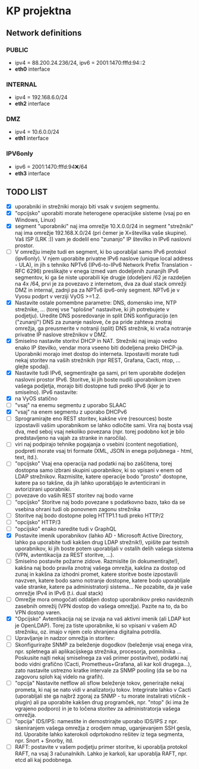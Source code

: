 # KP projektna

## Network definitions

### PUBLIC
- ipv4 = 88.200.24.236/24, ipv6 = 2001:1470:fffd:94::2
- **eth0** interface

### INTERNAL
- ipv4 = 192.168.6.0/24
- **eth2** interface

### DMZ
- ipv4 = 10.6.0.0/24
- **eth1** interface

### IPV6only
- ipv6 = 2001:1470:fffd:94:x:/64
- **eth3** interface

## TODO LIST

- [x] uporabniki in strežniki morajo biti vsak v svojem segmentu.
- [x] "opcijsko" uporabiti morate heterogene operacijske sisteme (vsaj po en Windows, Linux)
- [x] segment "uporabniki" naj ima omrežje 10.X.0.0/24 in segment "strežniki" naj ima omrežje 192.168.X.0/24 (pri čemer je X=številka vaše skupine). Vaš ISP (LRK :)) vam je dodelil eno "zunanjo" IP številko in IPv6 naslovni prostor.
- [ ] V omrežju imejte tudi en segment, ki bo uporabljal samo IPv6 protokol (ipv6only). V njem uporabite privatne IPv6 naslove (unique local address - ULA), in jih s tehniko NPTv6 (IPv6-to-IPv6 Network Prefix Translation - RFC 6296) preslikajte v enega izmed vam dodeljenih zunanjih IPv6 segmentov, ki ga še niste uporabili kje drugje (dodeljeni /62 je razdeljen na 4x /64, prvi je za povezavo z internetom, dva za dual stack omrežji DMZ in internal, zadnji pa za NPTv6 ipv6-only segment. NPTv6 je v Vyosu podprt v verziji VyOS >=1.2.
- [x] Nastavite ostale pomembne parametre: DNS, domensko ime, NTP strežnike, ... (torej vse "splošne" nastavitve, ki jih potrebujete v podjetju). Uredite DNS posredovanje in split DNS konfiguracijo (en ("zunanji") DNS za zunanje naslove, če pa pride zahteva znotraj omrežja, ga preusmerite v notranji (split) DNS strežnik, ki vrača notranje privatne IP naslove strežnikov v DMZ.
- [x] Smiselno nastavite storitvi DHCP in NAT. Strežniki naj imajo vedno enako IP številko, vendar mora vseeno biti dodeljena preko DHCP-ja. Uporabniki morajo imet dostop do interneta. Izpostaviti morate tudi nekaj storitev na vaših strežnikih (npr REST, Grafana, Cacti, ntop, ... glejte spodaj).
- [x] Nastavite tudi IPv6, segmentirajte ga sami, pri tem uporabite dodeljen naslovni prostor IPv6. Storitve, ki jih boste nudili uporabnikom izven vašega podjetja, morajo biti dostopne tudi preko IPv6 (kjer je to smiselno). IPv6 nastavite:
- [x] na VyOS statično
- [ ] "vsaj" na enemu segmentu z uporabo SLAAC
- [x] "vsaj" na enem segmentu z uporabo DHCPv6
- [ ] Sprogramirajte eno REST storitev, kakšne vire (resources) boste izpostavili vašim uporabnikom se lahko odločite sami. Vira naj bosta vsaj dva, med seboj vsaj nekoliko povezana (npr. torej podobno kot je bilo predstavljeno na vajah za stranke in naročila).
- [ ] viri naj podpirajo tehnike pogajanja o vsebini (content negotiation), podpreti morate vsaj tri formate (XML, JSON in enega poljubnega - html, text, itd.). 
- [ ] "opcijsko" Vsaj ena operacija nad podatki naj bo zaščitena, torej dostopna samo izbrani skupini uporabnikov, ki so vpisani v enem od LDAP strežnikov. Razmislite, katere operacije bodo "prosto" dostopne, katere pa so takšne, da jih lahko uporabljajo le avtenticirani in avtorizirani uporabniki.
- [ ] povezave do vaših REST storitev naj bodo varne
- [ ] "opcijsko" Storitve naj bodo povezane s podatkovno bazo, tako da se vsebina ohrani tudi ob ponovnem zagonu strežnika
- [ ] Storitve naj bodo dostopne poleg HTTP1.1 tudi preko HTTP/2
- [ ] "opcijsko" HTTP/3
- [ ] "opcijsko" enako naredite tudi v GraphQL
- [x] Postavite imenik uporabnikov (lahko AD - Microsoft Active Directory, lahko pa uporabite tudi kakšen drug LDAP strežnik!), vpišite par testnih uporabnikov, ki jih boste potem uporabljali v ostalih delih vašega sistema (VPN, avtentikacija za REST storitve, ...).
- [ ] Smiselno postavite požarne zidove. Razmislite (in dokumentirajte!), kakšna naj bodo pravila znotraj vašega omrežja, kakšna za dostop od zunaj in kakšna za izhodni promet, katere storitve boste izpostavili navzven, katere bodo samo notranje dostopne, katere bodo uporabljale vaše stranke, katere pa administratorji sistema... Ne pozabite, da je vaše omrežje IPv4 in IPv6 (t.i. dual stack)
- [ ] Omrežje mora omogočati oddaljen dostop uporabnikov preko navideznih zasebnih omrežij (VPN dostop do vašega omrežja). Pazite na to, da bo VPN dostop varen.
- [x] "Opcijsko" Avtentikacija naj se izvaja na vaš aktivni imenik (ali LDAP kot je OpenLDAP). Torej za tiste uporabnike, ki so vpisani v vašem AD strežniku, oz. imajo v njem celo shranjena digitalna potrdila.
- [ ] Upravljanje in nadzor omrežja in storitev:
- [ ] Skonfigurirajte SNMP za beleženje dogodkov (beleženje vsaj enega vira, npr. spletnega ali aplikacijskega strežnika, procesorja, pomnilnika ... Poskusite najti nekaj smiselnega za vaš primer postavitve), podatki naj bodo vidni grafično (Cacti, Prometheus+Grafana, ali kar koli drugega...), zato nastavite ustrezno kratke intervale za SNMP pooling (da se bo na zagovoru sploh kaj videlo na grafih). 
- [ ] "opcija" Nastavite netflow ali sflow beleženje tokov, generirajte nekaj prometa, ki naj se nato vidi v analizatorju tokov. Integrirate lahko v Cacti (uporabljali ste ga najbrž zgoraj za SNMP - tu morate instalirati vtičnik - plugin) ali pa uporabite kakšen drug programček, npr. "ntop" (ki ima že vgrajeno podporo) in je to ločena storitev za administratorja vašega omrežja.
- [ ] "opcija" IDS/IPS: namestite in demostrirajte uporabo IDS/IPS z npr. skeniranjem vašega omrežja z orodjem nmap, uganjevanjem SSH gesla, itd. Uporabite lahko katerokoli odprtokodno rešitev iz tega segmenta, npr. Snort + Snorby, itd.
- [ ] RAFT: postavite v vašem podjetju primer storitve, ki uporablja protokol RAFT, na vsaj 3 računalnikih. Lahko je karkoli, kar uporablja RAFT, npr. etcd ali kaj podobnega.
